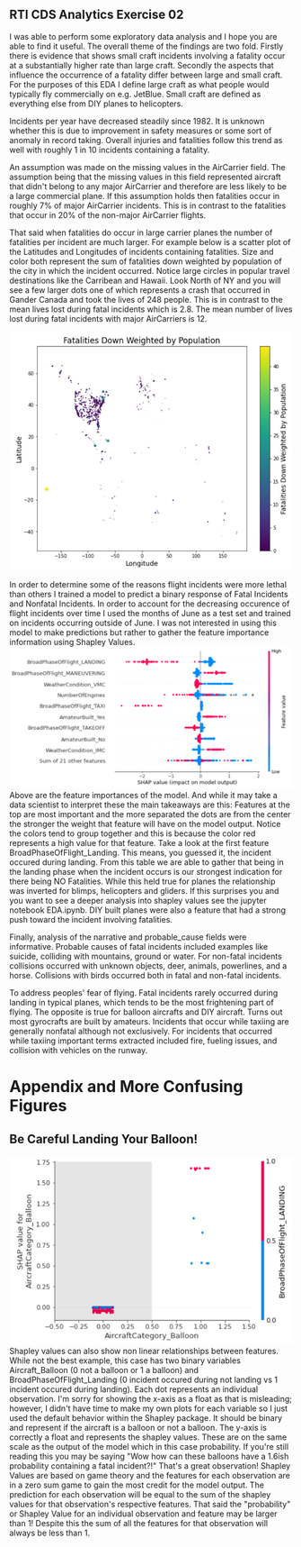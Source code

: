## RTI CDS Analytics Exercise 02
I was able to perform some exploratory data analysis and I hope you are able to find it useful.  The overall theme of the findings are two fold.  Firstly there is evidence that shows small craft incidents involving a fatality occur at a substantially higher rate than large craft.  Secondly the aspects that influence the occurrence of a fatality differ between large and small craft.  For the purposes of this EDA I define large craft as what people would typically fly commercially on e.g. JetBlue.  Small craft are defined as everything else from DIY planes to helicopters.

Incidents per year have decreased steadily since 1982.  It is unknown whether this is due to improvement in safety measures or some sort of anomaly in record taking.  Overall injuries and fatalities follow this trend as well with roughly 1 in 10 incidents containing a fatality.

An assumption was made on the missing values in the AirCarrier field. The assumption being that the missing values in this field represented aircraft that didn't belong to any major AirCarrier and therefore are less likely to be a large commercial plane.  If this assumption holds then fatalities occur in roughly 7% of major AirCarrier incidents.  This is in contrast to the fatalities that occur in 20% of the non-major AirCarrier flights.

That said when fatalities do occur in large carrier planes the number of fatalities per incident are much larger.  For example below is a scatter plot of the Latitudes and Longitudes of incidents containing fatalities.  Size and color both represent the sum of fatalities down weighted by population of the city in which the incident occurred.  Notice large circles in popular travel destinations like the Carribean and Hawaii.  Look North of NY and you will see a few larger dots one of which represents a crash that occurred in Gander Canada and took the lives of 248 people.  This is in contrast to the mean lives lost during fatal incidents which is 2.8.  The mean number of lives lost during fatal incidents with major AirCarriers is 12.

![Figure1](imgs/map.png "LatLong Plot")

In order to determine some of the reasons flight incidents were more lethal than others I trained a model to predict a binary response of Fatal Incidents and Nonfatal Incidents. In order to account for the decreasing occurence of flight incidents over time I used the months of June as a test set and trained on incidents occurring outside of June.  I was not interested in using this model to make predictions but rather to gather the feature importance information using Shapley Values.
![Figure2](imgs/FeatureImportance.png "Shapley Value Feature Importance")
Above are the feature importances of the model. And while it may take a data scientist to interpret these the main takeaways are this:  Features at the top are most important and the more separated the dots are from the center the stronger the weight that feature will have on the model output.  Notice the colors tend to group together and this is because the color red represents a high value for that feature.  Take a look at the first feature BroadPhaseOfFlight_Landing.  This means, you guessed it, the incident occured during landing.  From this table we are able to gather that being in the landing phase when the incident occurs is our strongest indication for there being NO Fatalities.  While this held true for planes the relationship was inverted for blimps, helicopters and gliders.  If this surprises you and you want to see a deeper analysis into shapley values see the jupyter notebook EDA.ipynb.  DIY built planes were also a feature that had a strong push toward the incident involving fatalities.

Finally, analysis of the narrative and probable_cause fields were informative.  Probable causes of fatal incidents included examples like suicide, colliding with mountains, ground or water.  For non-fatal incidents collisions occurred with unknown objects, deer, animals, powerlines, and a horse.  Collisions with birds occurred both in fatal and non-fatal incidents.

To address peoples' fear of flying.  Fatal incidents rarely occurred during landing in typical planes, which tends to be the most frightening part of flying.  The opposite is true for balloon aircrafts and DIY aircraft. Turns out most gyrocrafts are built by amateurs.  Incidents that occur while taxiing are generally nonfatal although not exclusively.  For incidents that occurred while taxiing important terms extracted included fire, fueling issues, and collision with vehicles on the runway.


# Appendix and More Confusing Figures

## Be Careful Landing Your Balloon!
![Figure3](imgs/BalloonLanding.png "The danges of landing a balloon")
Shapley values can also show non linear relationships between features.  While not the best example, this case has two binary variables Aircraft_Balloon (0 not a balloon or 1 a balloon) and BroadPhaseOfFlight_Landing (0 incident occured during not landing vs 1 incident occured during landing).  Each dot represents an individual observation.  I'm sorry for showing the x-axis as a float as that is misleading; however, I didn't have time to make my own plots for each variable so I just used the default behavior within the Shapley package.  It should be binary and represent if the aircraft is a balloon or not a balloon.  The y-axis is correctly a float and represents the shapley values.  These are on the same scale as the output of the model which in this case probability.  If you're still reading this you may be saying "Wow how can these balloons have a 1.6ish probability containing a fatal incident?!" That's a great observation!  Shapley Values are based on game theory and the features for each observation are in a zero sum game to gain the most credit for the model output.  The prediction for each observation will be equal to the sum of the shapley values for that observation's respective features.  That said the "probability" or Shapley Value for an individual observation and feature may be larger than 1!  Despite this the sum of all the features for that observation will always be less than 1.
